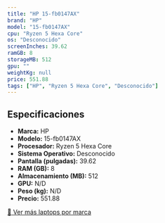 ```yaml
---
title: "HP 15-fb0147AX"
brand: "HP"
model: "15-fb0147AX"
cpu: "Ryzen 5 Hexa Core"
os: "Desconocido"
screenInches: 39.62
ramGB: 8
storageMB: 512
gpu: ""
weightKg: null
price: 551.88
tags: ["HP", "Ryzen 5 Hexa Core", "Desconocido"]
---
```

## Especificaciones

- **Marca:** HP
- **Modelo:** 15-fb0147AX
- **Procesador:** Ryzen 5 Hexa Core
- **Sistema Operativo:** Desconocido
- **Pantalla (pulgadas):** 39.62
- **RAM (GB):** 8
- **Almacenamiento (MB):** 512
- **GPU:** N/D
- **Peso (kg):** N/D
- **Precio:** 551.88

[:rocket: Ver más laptops por marca](/brand/hp)
